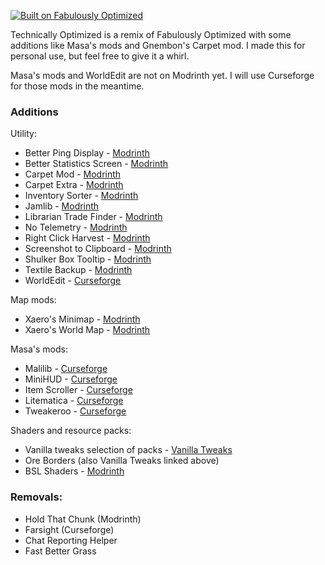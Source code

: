 [![Built on Fabulously Optimized](https://cdn.jsdelivr.net/npm/@intergrav/devins-badges@3/assets/cozy/built-with/fabulously-optimized_64h.png)](https://github.com/Fabulously-Optimized/fabulously-optimized)

Technically Optimized is a remix of Fabulously Optimized with some additions like Masa's mods and Gnembon's Carpet mod. I made this for personal use, but feel free to give it a whirl.

Masa's mods and WorldEdit are not on Modrinth yet. I will use Curseforge for those mods in the meantime.

### Additions

Utility:
* Better Ping Display - [Modrinth](https://modrinth.com/mod/better-ping-display-fabric)  
* Better Statistics Screen - [Modrinth](https://modrinth.com/mod/better-stats)  
* Carpet Mod - [Modrinth](https://modrinth.com/mod/carpet)  
* Carpet Extra - [Modrinth](https://modrinth.com/mod/carpet-extra)  
* Inventory Sorter - [Modrinth](https://modrinth.com/mod/inventory-sorting)  
* Jamlib - [Modrinth](https://modrinth.com/mod/jamlib)  
* Librarian Trade Finder - [Modrinth](https://modrinth.com/mod/librarian-trade-finder)  
* No Telemetry - [Modrinth](https://modrinth.com/mod/no-telemetry)  
* Right Click Harvest - [Modrinth](https://modrinth.com/mod/rightclickharvest)  
* Screenshot to Clipboard - [Modrinth](https://modrinth.com/mod/screenshot-to-clipboard)  
* Shulker Box Tooltip - [Modrinth](https://modrinth.com/mod/shulkerboxtooltip)  
* Textile Backup - [Modrinth](https://modrinth.com/mod/textile_backup)  
* WorldEdit - [Curseforge](https://legacy.curseforge.com/minecraft/mc-mods/worldedit)  

Map mods:
* Xaero's Minimap - [Modrinth](https://modrinth.com/mod/xaeros-minimap)  
* Xaero's World Map - [Modrinth](https://modrinth.com/mod/xaeros-world-map)  

Masa's mods:
* Malilib - [Curseforge](https://legacy.curseforge.com/minecraft/mc-mods/malilib)  
* MiniHUD - [Curseforge](https://legacy.curseforge.com/minecraft/mc-mods/minihud)  
* Item Scroller - [Curseforge](https://legacy.curseforge.com/minecraft/mc-mods/item-scroller)  
* Litematica - [Curseforge](https://legacy.curseforge.com/minecraft/mc-mods/litematica)  
* Tweakeroo - [Curseforge](https://legacy.curseforge.com/minecraft/mc-mods/tweakeroo)  

Shaders and resource packs:
* Vanilla tweaks selection of packs - [Vanilla Tweaks](https://vanillatweaks.net/)
* Ore Borders (also Vanilla Tweaks linked above)
* BSL Shaders - [Modrinth](https://modrinth.com/shader/bsl-shaders)  

### Removals:

* Hold That Chunk (Modrinth)  
* Farsight (Curseforge)  
* Chat Reporting Helper  
* Fast Better Grass  